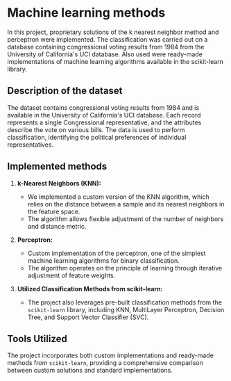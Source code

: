 # Machine learning methods

In this project, proprietary solutions of the k nearest neighbor method and perceptron were implemented. The classification was carried out on a database containing congressional voting results from 1984 from the University of California's UCI database. Also used were ready-made implementations of machine learning algorithms available in the scikit-learn library.

## Description of the dataset
The dataset contains congressional voting results from 1984 and is available in the University of California's UCI database. Each record represents a single Congressional representative, and the attributes describe the vote on various bills. The data is used to perform classification, identifying the political preferences of individual representatives.

## Implemented methods

1. **k-Nearest Neighbors (KNN):**
   - We implemented a custom version of the KNN algorithm, which relies on the distance between a sample and its nearest neighbors in the feature space.
   - The algorithm allows flexible adjustment of the number of neighbors and distance metric.

2. **Perceptron:**
   - Custom implementation of the perceptron, one of the simplest machine learning algorithms for binary classification.
   - The algorithm operates on the principle of learning through iterative adjustment of feature weights.

3. **Utilized Classification Methods from scikit-learn:**
   - The project also leverages pre-built classification methods from the `scikit-learn` library, including KNN, MultiLayer Perceptron, Decision Tree, and Support Vector Classifier (SVC).

## Tools Utilized

The project incorporates both custom implementations and ready-made methods from `scikit-learn`, providing a comprehensive comparison between custom solutions and standard implementations.

